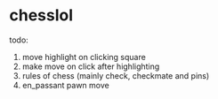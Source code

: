 # chesslol

todo:

1) move highlight on clicking square
2) make move on click after highlighting
3) rules of chess (mainly check, checkmate and pins)
4) en_passant pawn move

